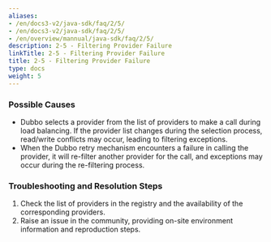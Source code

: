 ```yaml
---
aliases:
- /en/docs3-v2/java-sdk/faq/2/5/
- /en/docs3-v2/java-sdk/faq/2/5/
- /en/overview/mannual/java-sdk/faq/2/5/
description: 2-5 - Filtering Provider Failure
linkTitle: 2-5 - Filtering Provider Failure
title: 2-5 - Filtering Provider Failure
type: docs
weight: 5
---
```







### Possible Causes

* Dubbo selects a provider from the list of providers to make a call during load balancing. If the provider list changes during the selection process, read/write conflicts may occur, leading to filtering exceptions.
* When the Dubbo retry mechanism encounters a failure in calling the provider, it will re-filter another provider for the call, and exceptions may occur during the re-filtering process.

### Troubleshooting and Resolution Steps
1. Check the list of providers in the registry and the availability of the corresponding providers.
2. Raise an issue in the community, providing on-site environment information and reproduction steps.

